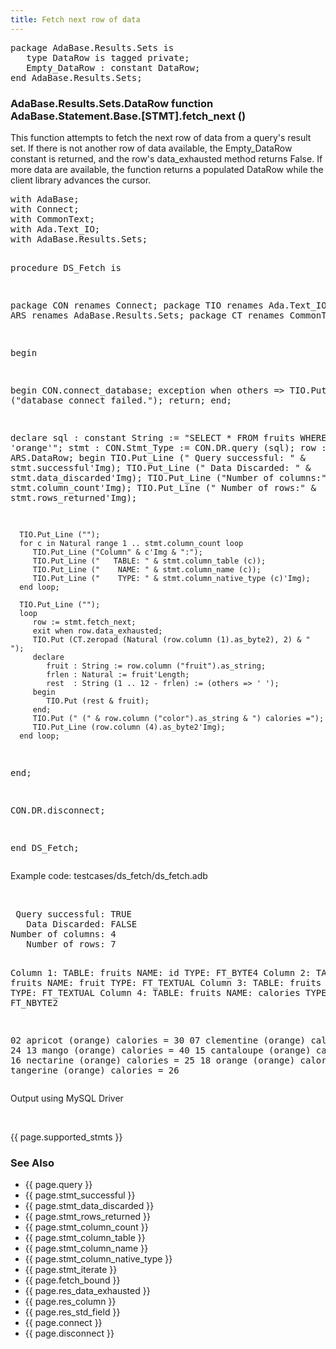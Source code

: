 ```yaml
---
title: Fetch next row of data
---
```


<div class="leftside">
<pre class="code">
package AdaBase.Results.Sets is
   type DataRow is tagged private;
   Empty_DataRow : constant DataRow;
end AdaBase.Results.Sets;
</pre>
<h3>AdaBase.Results.Sets.DataRow function<br/>
AdaBase.Statement.Base.[STMT].fetch_next ()</h3>
<p>
This function attempts to fetch the next row of data from a query's result
set.  If there is not another row of data available, the Empty_DataRow
constant is returned, and the row's data_exhausted method returns False.
If more data are available, the function returns a populated DataRow 
while the client library advances the cursor.
</p>
<pre class="code">
with AdaBase;
with Connect;
with CommonText;
with Ada.Text_IO;
with AdaBase.Results.Sets;

procedure DS_Fetch is

   package CON renames Connect;
   package TIO renames Ada.Text_IO;
   package ARS renames AdaBase.Results.Sets;
   package CT  renames CommonText;

begin

   begin
      CON.connect_database;
   exception
      when others =>
         TIO.Put_Line ("database connect failed.");
         return;
   end;

   declare
      sql  : constant String := "SELECT * FROM fruits WHERE color = 'orange'";
      stmt : CON.Stmt_Type := CON.DR.query (sql);
      row  : ARS.DataRow;
   begin
      TIO.Put_Line (" Query successful: " & stmt.successful'Img);
      TIO.Put_Line ("   Data Discarded: " & stmt.data_discarded'Img);
      TIO.Put_Line ("Number of columns:" & stmt.column_count'Img);
      TIO.Put_Line ("   Number of rows:" & stmt.rows_returned'Img);

      TIO.Put_Line ("");
      for c in Natural range 1 .. stmt.column_count loop
         TIO.Put_Line ("Column" & c'Img & ":");
         TIO.Put_Line ("   TABLE: " & stmt.column_table (c));
         TIO.Put_Line ("    NAME: " & stmt.column_name (c));
         TIO.Put_Line ("    TYPE: " & stmt.column_native_type (c)'Img);
      end loop;

      TIO.Put_Line ("");
      loop
         row := stmt.fetch_next;
         exit when row.data_exhausted;
         TIO.Put (CT.zeropad (Natural (row.column (1).as_byte2), 2) & " ");
         declare
            fruit : String := row.column ("fruit").as_string;
            frlen : Natural := fruit'Length;
            rest  : String (1 .. 12 - frlen) := (others => ' ');
         begin
            TIO.Put (rest & fruit);
         end;
         TIO.Put (" (" & row.column ("color").as_string & ") calories =");
         TIO.Put_Line (row.column (4).as_byte2'Img);
      end loop;
   end;

   CON.DR.disconnect;

end DS_Fetch;
</pre>
<p class="caption">Example code: testcases/ds_fetch/ds_fetch.adb</p>
<br/>
<pre class="output">
 Query successful: TRUE
   Data Discarded: FALSE
Number of columns: 4
   Number of rows: 7

Column 1:
   TABLE: fruits
    NAME: id
    TYPE: FT_BYTE4
Column 2:
   TABLE: fruits
    NAME: fruit
    TYPE: FT_TEXTUAL
Column 3:
   TABLE: fruits
    NAME: color
    TYPE: FT_TEXTUAL
Column 4:
   TABLE: fruits
    NAME: calories
    TYPE: FT_NBYTE2

02      apricot (orange) calories = 30
07   clementine (orange) calories = 24
13        mango (orange) calories = 40
15   cantaloupe (orange) calories = 25
16    nectarine (orange) calories = 25
18       orange (orange) calories = 65
27    tangerine (orange) calories = 26
</pre>
<p class="caption">Output using MySQL Driver</p>
<br/>
<p>{{ page.supported_stmts }}</p>
</div>
<div class="sidenav">
  <h3>See Also</h3>
  <ul>
    <li>{{ page.query }}</li>
    <li>{{ page.stmt_successful }}</li>
    <li>{{ page.stmt_data_discarded }}</li>
    <li>{{ page.stmt_rows_returned }}</li>
    <li>{{ page.stmt_column_count }}</li>
    <li>{{ page.stmt_column_table }}</li>
    <li>{{ page.stmt_column_name }}</li>
    <li>{{ page.stmt_column_native_type }}</li>
    <li>{{ page.stmt_iterate }}</li>
    <li>{{ page.fetch_bound }}</li>
    <li>{{ page.res_data_exhausted }}</li>
    <li>{{ page.res_column }}</li>
    <li>{{ page.res_std_field }}</li>
    <li>{{ page.connect }}</li>
    <li>{{ page.disconnect }}</li>
  </ul>
</div>
